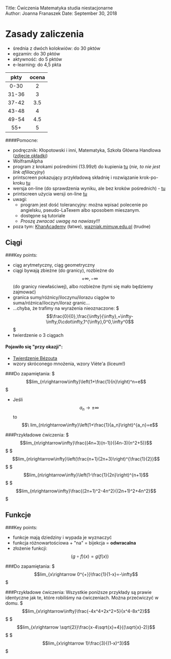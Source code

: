Title:	Ćwiczenia Matematyka studia niestacjonarne  
Author: Joanna Franaszek
Date:	September 30, 2018 

# Zasady zaliczenia
* średnia z dwóch kolokwiów: do 30 pktów
* egzamin: do 30 pktów
* aktywność: do 5 pktów
* e-learning: do 4,5 pkta

|  pkty | ocena |
|:-----:|:-----:|
|  0-30 |   2   |
| 31-36 |   3   |
| 37-42 |  3.5  |
| 43-48 |   4   |
| 49-54 |  4.5  |
|  55+  |   5   |

####Pomocne:
* podręcznik: Kłopotowski i inni, Matematyka, Szkoła Główna Handlowa ([zdjęcie okładki]())
*  WolframAlpha
  * program z krokami pośrednimi (13.99zł) do kupienia [tu](https://www.microsoft.com/pl-pl/p/wolframalpha/9wzdncrdmzkp)
(*nie, to nie jest link afiliacyjny*)
  * printscreen pokazujący przykładową składnię i rozwiązanie krok-po-kroku [tu]()
  * wersja on-line (do sprawdzenia wyniku, ale bez kroków pośrednich) - [tu](http://www.wolframalpha.com/)
  * printscreen użycia wersji on-line [tu]()
  * uwagi:
    * program jest dość tolerancyjny: można wpisać polecenie po angielsku, pseudo-LaTexem albo sposobem mieszanym. 
    * dostępne są tutoriale  
    * *Proszę zwracać uwagę na nawiasy!!!*	 
* poza tym: [KhanAcademy](https://pl.khanacademy.org/math) (łatwe), [wazniak.mimuw.edu.pl](http://wazniak.mimuw.edu.pl) (trudne) 

## Ciągi
###Key points:
* ciąg arytmetyczny, ciąg geometryczny
* ciągi bywają zbieżne (do granicy), rozbieżne do $$+\infty,-\infty$$ (do granicy niewłaściwej), albo rozbieżne (tymi się mało będziemy zajmować)
* granica sumy/różnicy/iloczynu/ilorazu ciągów to suma/różnica/iloczyn/iloraz granic...
* ...chyba, że trafimy na wyrażenia nieoznaczone:
$$$\frac{0}{0},\frac{\infty}{\infty},+\infty-\infty,0\cdot\infty,1^{\infty},0^0,\infty^0$$$
* twierdzenie o 3 ciągach

#### Pojawiło się "przy okazji":
* [Twierdzenie Bézouta](https://www.youtube.com/watch?v=eEqJxQOsZ8U)
* wzory skróconego mnożenia, wzory Viète'a (liceum!)

###Do zapamiętania:
$$$lim_{n\rightarrow\infty}\left(1+\frac{1}{n}\right)^n=e$$$
* Jeśli $$a_n\rightarrow\pm \infty\ $$  to  $$\ lim_{n\rightarrow\infty}\left(1+\frac{1}{a_n}\right)^{a_n}=e$$

###Przykładowe ćwiczenia:
$$$lim_{n\rightarrow\infty}\frac{(4n+3)(n-1)}{(4n-3)(n^2+5)}$$$
$$$lim_{n\rightarrow\infty}\left(\frac{n+1}{2n+3}\right)^{\frac{1}{2}}$$$
$$$lim_{n\rightarrow\infty}\left(1-\frac{1}{2n}\right)^{n+1}$$$
$$$lim_{n\rightarrow\infty}\frac{(2n+1)^2-4n^2}{(2n+1)^2+4n^2}$$$

## Funkcje

###Key points:
* funkcje mają dziedziny i wypada je wyznaczyć
* funkcja różnowartościowa + "na" = bijekcja = **odwracalna**
* złożenie funkcji: $$(g\circ f)(x)=g(f(x))$$

###Do zapamiętania:
$$$lim_{x\rightarrow 0^{+}}\frac{1}{1-x}=-\infty$$$

###Przykładowe ćwiczenia:
Wszystkie poniższe przykłady są prawie identyczne jak te, które robiliśmy na ćwiczeniach. Można przećwiczyć w domu.
$$$lim_{x\rightarrow\infty}\frac{-4x^4+2x^2+5}{x^4-8x^2}$$$
$$$lim_{x\rightarrow \sqrt{2}}\frac{x-4\sqrt{x}+4}{(\sqrt{x}-2)}$$$
$$$lim_{x\rightarrow 1}\frac{3}{(1-x)^3}$$$
